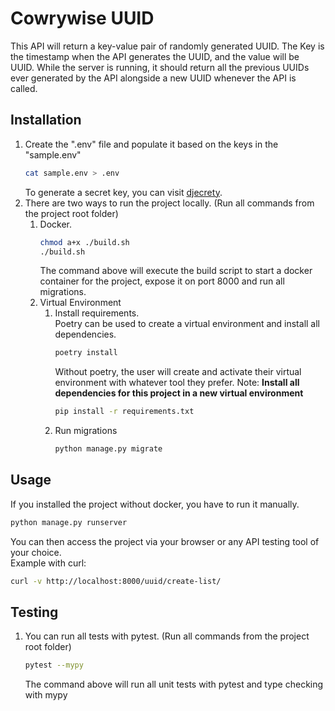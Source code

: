 # Cowrywise UUID
This API will return a key-value pair of randomly generated UUID. The Key is the timestamp when the API generates the UUID, and the value will be UUID. While the server is running, it should return all the previous UUIDs ever generated by the API alongside a new UUID whenever the API is called.

## Installation
1. Create the ".env" file and populate it based on the keys in the "sample.env"
   ```bash
   cat sample.env > .env
   ```
   To generate a secret key, you can visit [djecrety](https://djecrety.ir/).
2. There are two ways to run the project locally. (Run all commands from the project root folder)
    1. Docker. 
       ```bash
       chmod a+x ./build.sh
       ./build.sh
       ```
       The command above will execute the build script to start a docker container for the project,
   expose it on port 8000 and run all migrations.
    2. Virtual Environment
        1. Install requirements.  
           Poetry can be used to create a virtual environment and install all dependencies.
           ```bash
           poetry install
           ```
           Without poetry, the user will create and activate their virtual environment with whatever tool they prefer.
           Note: **Install all dependencies for this project in a new virtual environment**
           ```bash
           pip install -r requirements.txt
           ```
        2. Run migrations
           ```bash
           python manage.py migrate
           ```

## Usage
If you installed the project without docker, you have to run it manually.
```bash
python manage.py runserver
```
You can then access the project via your browser or any API testing tool of your choice.  
Example with curl:
```bash
curl -v http://localhost:8000/uuid/create-list/
```

## Testing
1. You can run all tests with pytest. (Run all commands from the project root folder)
   ```bash
   pytest --mypy
   ```
   The command above will run all unit tests with pytest and type checking with mypy